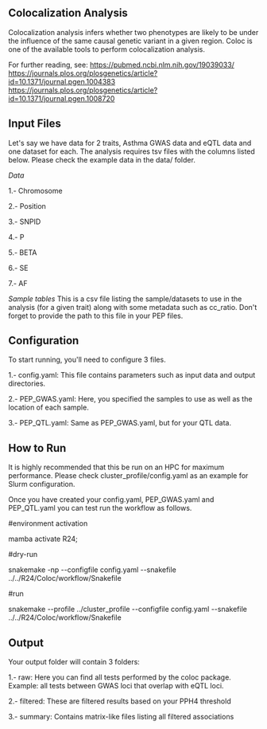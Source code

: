 Colocalization Analysis
-------------------------------------
Colocalization analysis infers whether
two phenotypes are likely to be under
the influence of the same causal genetic
variant in a given region. Coloc is one
of the available tools to perform
colocalization analysis.


For further reading, see:
https://pubmed.ncbi.nlm.nih.gov/19039033/
https://journals.plos.org/plosgenetics/article?id=10.1371/journal.pgen.1004383
https://journals.plos.org/plosgenetics/article?id=10.1371/journal.pgen.1008720


Input Files
-------------------
Let's say we have data for 2 traits, Asthma GWAS data and eQTL data
and one dataset for each. The analysis requires tsv files with the 
columns listed below. Please check the example data in the data/ folder.

*Data*

1.- Chromosome

2.- Position

3.- SNPID

4.- P

5.- BETA

6.- SE

7.- AF

*Sample tables*
This is a csv file listing the sample/datasets to use in the
analysis (for a given trait) along with some metadata 
such as cc_ratio. Don't forget to provide the path to this 
file in your PEP files.

Configuration
----------------
To start running, you'll need to configure 3 files.

1.- config.yaml: This file contains parameters 
such as input data and output directories.

2.- PEP_GWAS.yaml: Here, you specified the samples 
to use as well as the location of each sample.

3.- PEP_QTL.yaml: Same as PEP_GWAS.yaml, but for
your QTL data.

How to Run
-------------------
It is highly recommended that this be run on an HPC for maximum performance.
Please check cluster_profile/config.yaml as an example for Slurm 
configuration.

Once you have created your config.yaml, PEP_GWAS.yaml
and PEP_QTL.yaml you can test run the workflow as 
follows.

#environment activation

mamba activate R24;

#dry-run

snakemake -np --configfile config.yaml --snakefile ../../R24/Coloc/workflow/Snakefile

#run

snakemake --profile ../cluster_profile --configfile config.yaml --snakefile ../../R24/Coloc/workflow/Snakefile


Output
---------------
Your output folder will contain 3 folders:

1.- raw: Here you can find all tests performed by
the coloc package. Example: all tests between GWAS
loci that overlap with eQTL loci.

2.- filtered: These are filtered results based on
your PPH4 threshold

3.- summary: Contains matrix-like files listing 
all filtered associations


